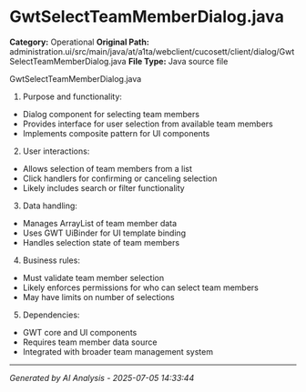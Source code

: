 # GwtSelectTeamMemberDialog.java

**Category:** Operational
**Original Path:** administration.ui/src/main/java/at/a1ta/webclient/cucosett/client/dialog/GwtSelectTeamMemberDialog.java
**File Type:** Java source file

GwtSelectTeamMemberDialog.java
1. Purpose and functionality:
- Dialog component for selecting team members
- Provides interface for user selection from available team members
- Implements composite pattern for UI components

2. User interactions:
- Allows selection of team members from a list
- Click handlers for confirming or canceling selection
- Likely includes search or filter functionality

3. Data handling:
- Manages ArrayList of team member data
- Uses GWT UiBinder for UI template binding
- Handles selection state of team members

4. Business rules:
- Must validate team member selection
- Likely enforces permissions for who can select team members
- May have limits on number of selections

5. Dependencies:
- GWT core and UI components
- Requires team member data source
- Integrated with broader team management system

---
*Generated by AI Analysis - 2025-07-05 14:33:44*
